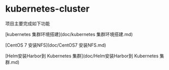 # kubernetes-cluster

项目主要完成如下功能

 [kubernetes 集群环境搭建](doc/kubernetes 集群环境搭建.md)

 [CentOS 7 安装NFS](doc/CentOS7 安装NFS.md)

 [Helm安装Harbor到 Kubernetes 集群](doc/Helm安装Harbor到 Kubernetes 集群.md)
